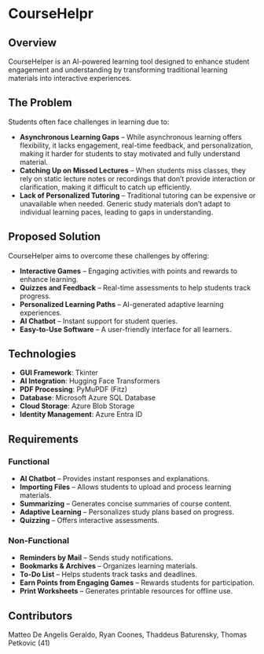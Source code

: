 # CourseHelpr

## Overview
CourseHelper is an AI-powered learning tool designed to enhance student engagement and understanding by transforming traditional learning materials into interactive experiences.

## The Problem
Students often face challenges in learning due to:

- **Asynchronous Learning Gaps** – While asynchronous learning offers flexibility, it lacks engagement, real-time feedback, and personalization, making it harder for students to stay motivated and fully understand material.
- **Catching Up on Missed Lectures** – When students miss classes, they rely on static lecture notes or recordings that don’t provide interaction or clarification, making it difficult to catch up efficiently.
- **Lack of Personalized Tutoring** – Traditional tutoring can be expensive or unavailable when needed. Generic study materials don’t adapt to individual learning paces, leading to gaps in understanding.
## Proposed Solution
CourseHelper aims to overcome these challenges by offering:

- **Interactive Games** – Engaging activities with points and rewards to enhance learning.
- **Quizzes and Feedback** – Real-time assessments to help students track progress.
- **Personalized Learning Paths** – AI-generated adaptive learning experiences.
- **AI Chatbot** – Instant support for student queries.
- **Easy-to-Use Software** – A user-friendly interface for all learners.

## Technologies

- **GUI Framework**: Tkinter
- **AI Integration**: Hugging Face Transformers
- **PDF Processing**: PyMuPDF (Fitz)
- **Database**: Microsoft Azure SQL Database
- **Cloud Storage**: Azure Blob Storage
- **Identity Management**: Azure Entra ID

## Requirements

### Functional
- **AI Chatbot** – Provides instant responses and explanations.
- **Importing Files** – Allows students to upload and process learning materials.
- **Summarizing** – Generates concise summaries of course content.
- **Adaptive Learning** – Personalizes study plans based on progress.
- **Quizzing** – Offers interactive assessments.

### Non-Functional
- **Reminders by Mail** – Sends study notifications.
- **Bookmarks & Archives** – Organizes learning materials.
- **To-Do List** – Helps students track tasks and deadlines.
- **Earn Points from Engaging Games** – Rewards students for participation.
- **Print Worksheets** – Generates printable resources for offline use.

## Contributors
Matteo De Angelis Geraldo, Ryan Coones, Thaddeus Baturensky, Thomas Petkovic (41)
